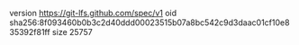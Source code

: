 version https://git-lfs.github.com/spec/v1
oid sha256:8f093460b0b3c2d40ddd00023515b07a8bc542c9d3daac01cf10e835392f81ff
size 25757
